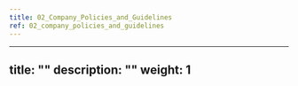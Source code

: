 ```yaml
---
title: 02_Company_Policies_and_Guidelines
ref: 02_company_policies_and_guidelines
---
```

---
title: ""
description: ""
weight: 1
---